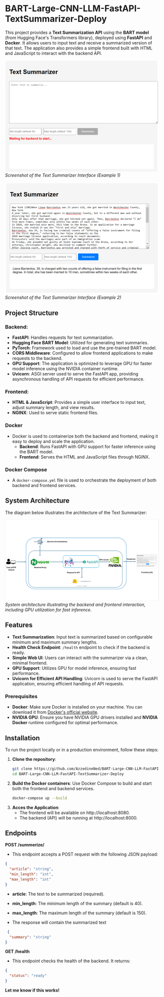 # **BART-Large-CNN-LLM-FastAPI-TextSummarizer-Deploy**

This project provides a **Text Summarization API** using the **BART model** (from Hugging Face's Transformers library), deployed using **FastAPI** and **Docker**. It allows users to input text and receive a summarized version of that text. The application also provides a simple frontend built with HTML and JavaScript to interact with the backend API.

![UI Screenshot 1](https://github.com/AzzedineNed/BART-Large-CNN-LLM-FastAPI-TextSummarizer-Deploy/blob/master/screenshots/UI1.PNG)  
*Screenshot of the Text Summarizer Interface (Example 1)*

![UI Screenshot 2](https://github.com/AzzedineNed/BART-Large-CNN-LLM-FastAPI-TextSummarizer-Deploy/blob/master/screenshots/UI2.PNG)  
*Screenshot of the Text Summarizer Interface (Example 2)*

## **Project Structure**

### **Backend:**
- **FastAPI**: Handles requests for text summarization.
- **Hugging Face BART Model**: Utilized for generating text summaries.
- **PyTorch**: Framework used to load and use the pre-trained BART model.
- **CORS Middleware**: Configured to allow frontend applications to make requests to the backend.
- **GPU Support**: The application is optimized to leverage GPU for faster model inference using the NVIDIA container runtime.
- **Uvicorn**: ASGI server used to serve the FastAPI app, providing asynchronous handling of API requests for efficient performance.

### **Frontend:**
- **HTML & JavaScript**: Provides a simple user interface to input text, adjust summary length, and view results.
- **NGINX**: Used to serve static frontend files.

### **Docker**
- Docker is used to containerize both the backend and frontend, making it easy to deploy and scale the application.
  - **Backend**: Runs FastAPI with GPU support for faster inference using the BART model.
  - **Frontend**: Serves the HTML and JavaScript files through NGINX.

### **Docker Compose**
- A `docker-compose.yml` file is used to orchestrate the deployment of both backend and frontend services.

## **System Architecture**
The diagram below illustrates the architecture of the Text Summarizer:

![System Architecture Diagram](https://github.com/AzzedineNed/BART-Large-CNN-LLM-FastAPI-TextSummarizer-Deploy/blob/master/screenshots/Diagram.PNG)  
*System architecture illustrating the backend and frontend interaction, including GPU utilization for fast inference.*

## **Features**
- **Text Summarization**: Input text is summarized based on configurable minimum and maximum summary lengths.
- **Health Check Endpoint**: `/health` endpoint to check if the backend is ready.
- **Simple Web UI**: Users can interact with the summarizer via a clean, minimal frontend.
- **GPU Support**: Utilizes GPU for model inference, ensuring fast performance.
- **Uvicorn for Efficient API Handling**: Uvicorn is used to serve the FastAPI application, ensuring efficient handling of API requests.

### **Prerequisites**
- **Docker**: Make sure Docker is installed on your machine. You can download it from [Docker's official website](https://www.docker.com/products/docker-desktop).
- **NVIDIA GPU**: Ensure you have NVIDIA GPU drivers installed and **NVIDIA Docker** runtime configured for optimal performance.

## **Installation**

To run the project locally or in a production environment, follow these steps:

1. **Clone the repository**:
   ```bash
   git clone https://github.com/AzzedineNed/BART-Large-CNN-LLM-FastAPI-TextSummarizer-Deploy.git
   cd BART-Large-CNN-LLM-FastAPI-TextSummarizer-Deploy
   ```
2. **Build the Docker containers**:
   Use Docker Compose to build and start both the frontend and backend services.
   ```bash
   docker-compose up --build
   ```
3. **Acces the Application**:
   - The frontend will be available on http://localhost:8080.
   - The backend (API) will be running at http://localhost:8000.

## **Endpoints**
**POST /summerize/**
- This endpoint accepts a POST request with the following JSON payload:
```json
{
  "article": "string",
  "min_length": "int",
  "max_length": "int"
}
```
- **article**: The text to be summarized (required).
- **min_length**: The minimum length of the summary (default is 40).
- **max_length**: The maximum length of the summary (default is 150).

- The response will contain the summarized text
```json
 {
  "summary": "string"
}
```
**GET /health**
- This endpoint checks the health of the backend. It returns:
```json
{
  "status": "ready"
}
```

**Let me know if this works!**


   

   


